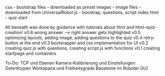 
css - bootstrap files - downloaded as preset
images - image files - downloaded from UniversalRobot
js - boostrap, questions, script
index.html - quiz start



All beneath was done by guidance with tutorials about html and html-quiz-creation!
v0.6 wrong answer --> right answer gets highlighted
v0.5 optimizing layouts, adding image, adding questions to the quiz
v0.4 retry-button at the end
v0.3 bootsrapper and css implementation for UI
v0.2 creating quiz.js with questions, creating script.js with functions
v0.1 creating startpage and containers



To-Do:
TCP und Ebenen
Kamera-Kalibrierung und Einstellungen
Gelenktypen
Workspace und Freiheitsgrade
Bausteine im Roboter GUI



